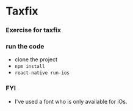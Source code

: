 # Taxfix
### Exercise for taxfix

### run the code
* clone the project
* `npm install`
* `react-native run-ios`

### FYI
* I've used a font who is only available for iOs.